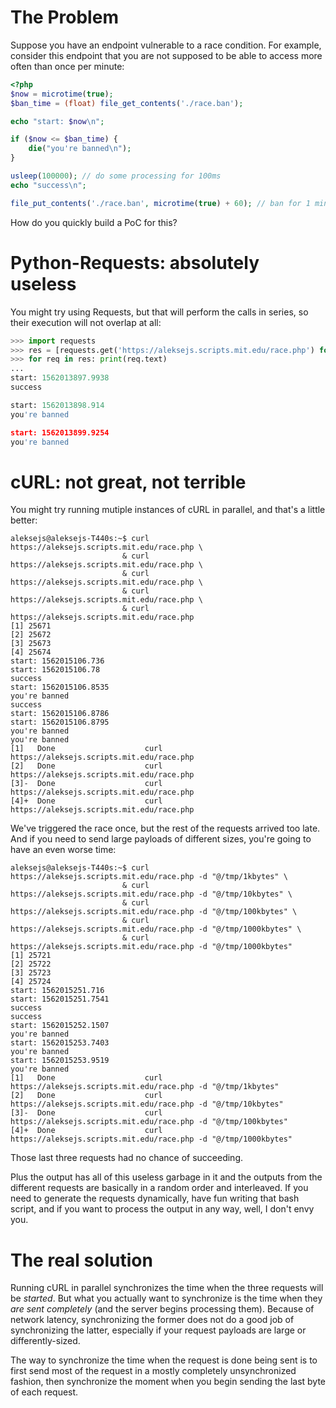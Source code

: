 # The Problem

Suppose you have an endpoint vulnerable to a race condition. For example, consider this endpoint that you are not supposed to be able to access more often than once per minute:

```php
<?php
$now = microtime(true);
$ban_time = (float) file_get_contents('./race.ban');

echo "start: $now\n";

if ($now <= $ban_time) {
    die("you're banned\n");
}

usleep(100000); // do some processing for 100ms
echo "success\n";

file_put_contents('./race.ban', microtime(true) + 60); // ban for 1 minute
```

How do you quickly build a PoC for this?

# Python-Requests: absolutely useless

You might try using Requests, but that will perform the calls in series, so their execution will not overlap at all:

```python
>>> import requests
>>> res = [requests.get('https://aleksejs.scripts.mit.edu/race.php') for _ in range(3)]
>>> for req in res: print(req.text)
... 
start: 1562013897.9938
success

start: 1562013898.914
you're banned

start: 1562013899.9254
you're banned

```

# cURL: not great, not terrible

You might try running mutiple instances of cURL in parallel, and that's a little better:

```
aleksejs@aleksejs-T440s:~$ curl https://aleksejs.scripts.mit.edu/race.php \
                         & curl https://aleksejs.scripts.mit.edu/race.php \
                         & curl https://aleksejs.scripts.mit.edu/race.php \
                         & curl https://aleksejs.scripts.mit.edu/race.php \
                         & curl https://aleksejs.scripts.mit.edu/race.php
[1] 25671
[2] 25672
[3] 25673
[4] 25674
start: 1562015106.736
start: 1562015106.78
success
start: 1562015106.8535
you're banned
success
start: 1562015106.8786
start: 1562015106.8795
you're banned
you're banned
[1]   Done                    curl https://aleksejs.scripts.mit.edu/race.php
[2]   Done                    curl https://aleksejs.scripts.mit.edu/race.php
[3]-  Done                    curl https://aleksejs.scripts.mit.edu/race.php
[4]+  Done                    curl https://aleksejs.scripts.mit.edu/race.php
```

We've triggered the race once, but the rest of the requests arrived too late. And if you need to send large payloads of different sizes, you're going to have an even worse time:

```
aleksejs@aleksejs-T440s:~$ curl https://aleksejs.scripts.mit.edu/race.php -d "@/tmp/1kbytes" \
                         & curl https://aleksejs.scripts.mit.edu/race.php -d "@/tmp/10kbytes" \
                         & curl https://aleksejs.scripts.mit.edu/race.php -d "@/tmp/100kbytes" \
                         & curl https://aleksejs.scripts.mit.edu/race.php -d "@/tmp/1000kbytes" \
                         & curl https://aleksejs.scripts.mit.edu/race.php -d "@/tmp/1000kbytes"
[1] 25721
[2] 25722
[3] 25723
[4] 25724
start: 1562015251.716
start: 1562015251.7541
success
success
start: 1562015252.1507
you're banned
start: 1562015253.7403
you're banned
start: 1562015253.9519
you're banned
[1]   Done                    curl https://aleksejs.scripts.mit.edu/race.php -d "@/tmp/1kbytes"
[2]   Done                    curl https://aleksejs.scripts.mit.edu/race.php -d "@/tmp/10kbytes"
[3]-  Done                    curl https://aleksejs.scripts.mit.edu/race.php -d "@/tmp/100kbytes"
[4]+  Done                    curl https://aleksejs.scripts.mit.edu/race.php -d "@/tmp/1000kbytes"

```

Those last three requests had no chance of succeeding.

Plus the output has all of this useless garbage in it and the outputs from the different requests are basically in a random order and interleaved. If you need to generate the requests dynamically, have fun writing that bash script, and if you want to process the output in any way, well, I don't envy you.

# The real solution

Running cURL in parallel synchronizes the time when the three requests will be *started*. But what you actually want to synchronize is the time when they *are sent completely* (and the server begins processing them). Because of network latency, synchronizing the former does not do a good job of synchronizing the latter, especially if your request payloads are large or differently-sized.

The way to synchronize the time when the request is done being sent is to first send most of the request in a mostly completely unsynchronized fashion, then synchronize the moment when you begin sending the last byte of each request.